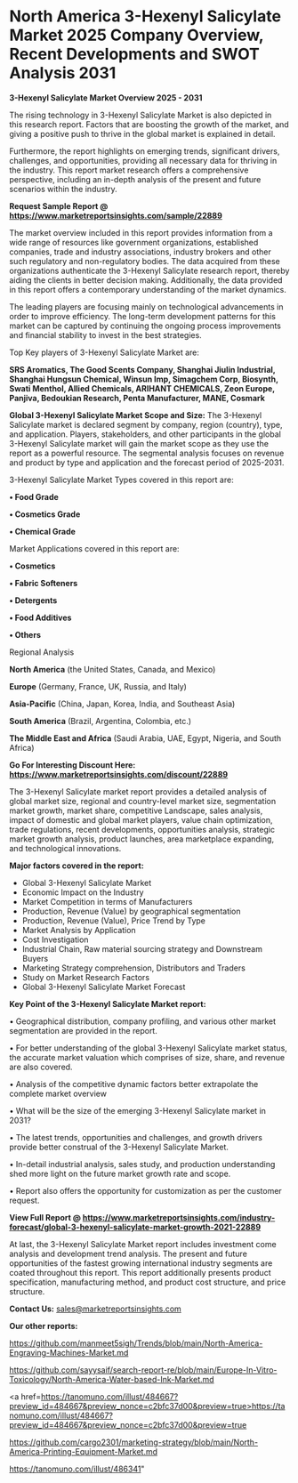 # North America 3-Hexenyl Salicylate Market 2025 Company Overview, Recent Developments and SWOT Analysis 2031

<Strong> 3-Hexenyl Salicylate Market Overview 2025 - 2031</strong>

The rising technology in 3-Hexenyl Salicylate Market is also depicted in this research report. Factors that are boosting the growth of the market, and giving a positive push to thrive in the global market is explained in detail.

Furthermore, the report highlights on emerging trends, significant drivers, challenges, and opportunities, providing all necessary data for thriving in the industry. This report market research offers a comprehensive perspective, including an in-depth analysis of the present and future scenarios within the industry.

<strong>Request Sample Report @ <a href=https://www.marketreportsinsights.com/sample/22889>https://www.marketreportsinsights.com/sample/22889</a></strong>

The market overview included in this report provides information from a wide range of resources like government organizations, established companies, trade and industry associations, industry brokers and other such regulatory and non-regulatory bodies. The data acquired from these organizations authenticate the 3-Hexenyl Salicylate research report, thereby aiding the clients in better decision making. Additionally, the data provided in this report offers a contemporary understanding of the market dynamics.

The leading players are focusing mainly on technological advancements in order to improve efficiency. The long-term development patterns for this market can be captured by continuing the ongoing process improvements and financial stability to invest in the best strategies.

Top Key players of 3-Hexenyl Salicylate Market are:

<strong>SRS Aromatics, The Good Scents Company, Shanghai Jiulin Industrial, Shanghai Hungsun Chemical, Winsun Imp, Simagchem Corp, Biosynth, Swati Menthol, Allied Chemicals, ARIHANT CHEMICALS, Zeon Europe, Panjiva, Bedoukian Research, Penta Manufacturer, MANE, Cosmark</strong>

<strong><b>Global 3-Hexenyl Salicylate Market Scope and Size:</b></strong>
The 3-Hexenyl Salicylate market is declared segment by company, region (country), type, and application. Players, stakeholders, and other participants in the global 3-Hexenyl Salicylate market will gain the market scope as they use the report as a powerful resource. The segmental analysis focuses on revenue and product by type and application and the forecast period of 2025-2031.

3-Hexenyl Salicylate Market Types covered in this report are:

<strong>• Food Grade

• Cosmetics Grade

• Chemical Grade</strong>

Market Applications covered in this report are:

<strong>• Cosmetics

• Fabric Softeners

• Detergents

• Food Additives

• Others</strong> 

Regional Analysis

<strong>North America</strong> (the United States, Canada, and Mexico)

<strong>Europe</strong> (Germany, France, UK, Russia, and Italy)

<strong>Asia-Pacific</strong> (China, Japan, Korea, India, and Southeast Asia)

<strong>South America</strong> (Brazil, Argentina, Colombia, etc.)

<strong>The Middle East and Africa</strong> (Saudi Arabia, UAE, Egypt, Nigeria, and South Africa)

<strong>Go For Interesting Discount Here: <a href=https://www.marketreportsinsights.com/discount/22889>https://www.marketreportsinsights.com/discount/22889</a></strong>

The 3-Hexenyl Salicylate market report provides a detailed analysis of global market size, regional and country-level market size, segmentation market growth, market share, competitive Landscape, sales analysis, impact of domestic and global market players, value chain optimization, trade regulations, recent developments, opportunities analysis, strategic market growth analysis, product launches, area marketplace expanding, and technological innovations.

<strong><b>Major factors covered in the report:</b></strong>
<ul>
  <li>Global 3-Hexenyl Salicylate Market </li>
  <li>Economic Impact on the Industry</li>
  <li>Market Competition in terms of Manufacturers</li>
  <li>Production, Revenue (Value) by geographical segmentation</li>
  <li>Production, Revenue (Value), Price Trend by Type</li>
  <li>Market Analysis by Application</li>
  <li>Cost Investigation</li>
  <li>Industrial Chain, Raw material sourcing strategy and Downstream Buyers</li>
  <li>Marketing Strategy comprehension, Distributors and Traders</li>
  <li>Study on Market Research Factors</li>
  <li>Global 3-Hexenyl Salicylate Market Forecast</li>
</ul>

<strong><b>Key Point of the 3-Hexenyl Salicylate Market report:</b></strong>

• Geographical distribution, company profiling, and various other market segmentation are provided in the report.

• For better understanding of the global 3-Hexenyl Salicylate market status, the accurate market valuation which comprises of size, share, and revenue are also covered.

• Analysis of the competitive dynamic factors better extrapolate the complete market overview

• What will be the size of the emerging 3-Hexenyl Salicylate market in 2031?

• The latest trends, opportunities and challenges, and growth drivers provide better construal of the 3-Hexenyl Salicylate Market.

• In-detail industrial analysis, sales study, and production understanding shed more light on the future market growth rate and scope.

• Report also offers the opportunity for customization as per the customer request.

<strong><b>View Full Report @ <a href=https://www.marketreportsinsights.com/industry-forecast/global-3-hexenyl-salicylate-market-growth-2021-22889>https://www.marketreportsinsights.com/industry-forecast/global-3-hexenyl-salicylate-market-growth-2021-22889</a></b></strong>


At last, the 3-Hexenyl Salicylate Market report includes investment come analysis and development trend analysis. The present and future opportunities of the fastest growing international industry segments are coated throughout this report. This report additionally presents product specification, manufacturing method, and product cost structure, and price structure.

<strong>Contact Us:</strong>
sales@marketreportsinsights.com

<strong>Our other reports:</strong>

<a href=https://github.com/manmeet5sigh/Trends/blob/main/North-America-Engraving-Machines-Market.md>https://github.com/manmeet5sigh/Trends/blob/main/North-America-Engraving-Machines-Market.md</a>

<a href=https://github.com/sayysaif/search-report-re/blob/main/Europe-In-Vitro-Toxicology/North-America-Water-based-Ink-Market.md>https://github.com/sayysaif/search-report-re/blob/main/Europe-In-Vitro-Toxicology/North-America-Water-based-Ink-Market.md</a>

<a href=https://tanomuno.com/illust/484667?preview_id=484667&preview_nonce=c2bfc37d00&preview=true>https://tanomuno.com/illust/484667?preview_id=484667&preview_nonce=c2bfc37d00&preview=true</a>

<a href=https://github.com/cargo2301/marketing-strategy/blob/main/North-America-Printing-Equipment-Market.md>https://github.com/cargo2301/marketing-strategy/blob/main/North-America-Printing-Equipment-Market.md</a>

<a href=https://tanomuno.com/illust/486341>https://tanomuno.com/illust/486341</a>"
